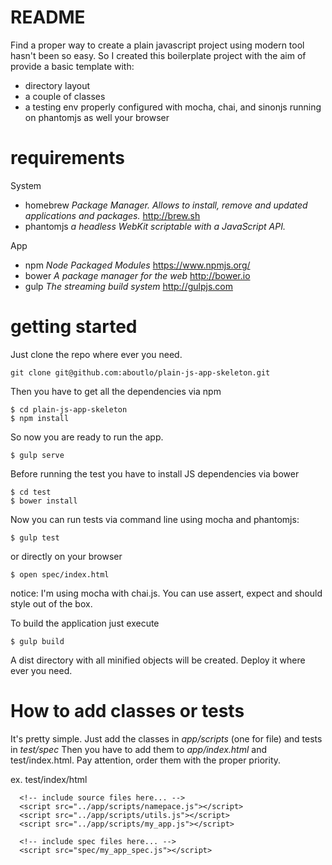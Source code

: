 # README

Find a proper way to create a plain javascript project using modern tool hasn't been so easy. 
So I created this boilerplate project with the aim of provide a basic template with:
 
- directory layout
- a couple of classes
- a testing env properly configured with mocha, chai, and sinonjs running on phantomjs as well your browser

# requirements

System

- homebrew *Package Manager. Allows to install, remove and updated applications and packages.* <http://brew.sh>
- phantomjs *a headless WebKit scriptable with a JavaScript API.* 

App

- npm *Node Packaged Modules* <https://www.npmjs.org/>
- bower *A package manager for the web* <http://bower.io>
- gulp *The streaming build system* <http://gulpjs.com>

# getting started

Just clone the repo where ever you need. 

```
git clone git@github.com:aboutlo/plain-js-app-skeleton.git
```

Then you have to get all the dependencies via npm

```
$ cd plain-js-app-skeleton
$ npm install
```

So now you are ready to run the app. 
 
```
$ gulp serve
```

Before running the test you have to install JS dependencies via bower

```
$ cd test
$ bower install
```

Now you can run tests via command line using mocha and phantomjs:

```
$ gulp test
```

or directly on your browser

```
$ open spec/index.html
```

notice: I'm using mocha with chai.js. You can use assert, expect and should style out of the box. 

To build the application just execute

```
$ gulp build
```

A dist directory with all minified objects will be created. Deploy it where ever you need.

# How to add classes or tests

It's pretty simple. Just add the classes in *app/scripts* (one for file) and tests in *test/spec*
Then you have to add them to *app/index.html* and test/index.html. Pay attention, order them with the proper priority.
  
ex. test/index/html

```
  <!-- include source files here... -->
  <script src="../app/scripts/namepace.js"></script>
  <script src="../app/scripts/utils.js"></script>
  <script src="../app/scripts/my_app.js"></script>

  <!-- include spec files here... -->
  <script src="spec/my_app_spec.js"></script>
```



